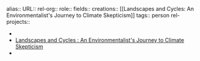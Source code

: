 alias::
URL::
rel-org::
role::
fields::
creations:: [[Landscapes and Cycles: An Environmentalist's Journey to Climate Skepticism]]
tags:: person
rel-projects::


-
- [Landscapes and Cycles : An Environmentalist's Journey to Climate Skepticism](http://landscapesandcycles.net/)
-
